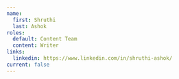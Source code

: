 ```yaml
---
name:
  first: Shruthi
  last: Ashok
roles:
  default: Content Team
  content: Writer
links:
  linkedin: https://www.linkedin.com/in/shruthi-ashok/
current: false
---
```

